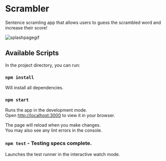 # Scrambler

Sentence scramling app that allows users to guess the scrambled word and increase their score!

![splashpagegif](https://res.cloudinary.com/deaekdi5y/image/upload/v1646439441/word_scrambler_ucazo5.gif)

## Available Scripts

In the project directory, you can run:

### `npm install`

Will install all dependencies.

### `npm start`

Runs the app in the development mode.\
Open [http://localhost:3000](http://localhost:3000) to view it in your browser.

The page will reload when you make changes.\
You may also see any lint errors in the console.

### `npm test` - Testing specs complete.

Launches the test runner in the interactive watch mode.



